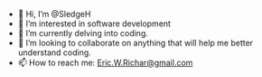 - 👋 Hi, I’m @SledgeH
- 👀 I’m interested in software development
- 🌱 I’m currently delving into coding.
- 💞️ I’m looking to collaborate on anything that will help me better understand coding.
- 📫 How to reach me: Eric.W.Richar@gmail.com

<!---
SledgeH/SledgeH is a ✨ special ✨ repository because its `README.md` (this file) appears on your GitHub profile.
You can click the Preview link to take a look at your changes.
--->
